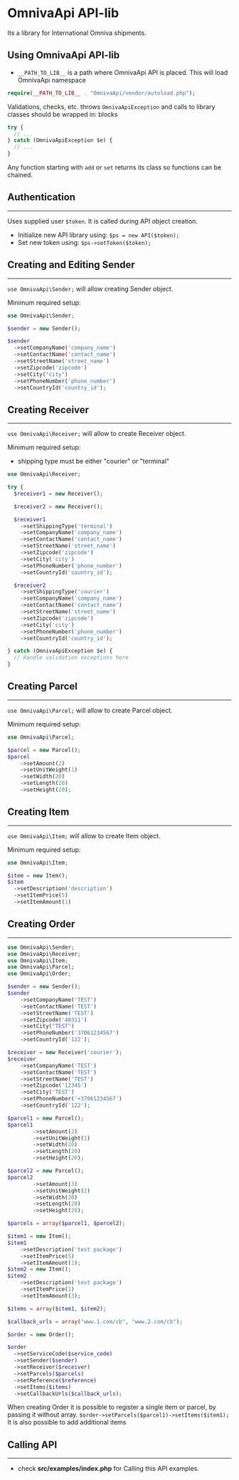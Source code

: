 # OmnivaApi API-lib

Its a library for International Omniva shipments.

## Using OmnivaApi API-lib
- ```__PATH_TO_LIB__``` is a path where OmnivaApi API is placed. This will load OmnivaApi namespace
```php
require(__PATH_TO_LIB__ . "OmnivaApi/vendor/autoload.php");
```

Validations, checks, etc. throws `OmnivaApiException` and calls to library classes should be wrapped in: blocks
```php
try {
  // ...
} catch (OmnivaApiException $e) {
  // ...
}
```

Any function starting with `add` or `set` returns its class so functions can be chained.

## Authentication
---
Uses supplied user `$token`. It is called during API object creation.
- Initialize new API library using: `$ps = new API($token);`
- Set new token using: `$ps->setToken($token);`


## Creating and Editing Sender
---
`use OmnivaApi\Sender;` will allow creating Sender object.

Minimum required setup:

```php
use OmnivaApi\Sender;

$sender = new Sender();

$sender
  ->setCompanyName('company_name')
  ->setContactName('contact_name')
  ->setStreetName('street_name')
  ->setZipcode('zipcode')
  ->setCity("city")
  ->setPhoneNumber('phone_number')
  ->setCountryId('country_id');
```


## Creating Receiver
---
`use OmnivaApi\Receiver;` will allow to create Receiver object.

Minimum required setup:
- shipping type must be either "courier" or "terminal"

```php
use OmnivaApi\Receiver;

try {
  $receiver1 = new Receiver();

  $receiver2 = new Receiver();

  $receiver1
    ->setShippingType('terminal')
    ->setCompanyName('company_name')
    ->setContactName('contact_name')
    ->setStreetName('street_name')
    ->setZipcode('zipcode')
    ->setCity('city')
    ->setPhoneNumber('phone_number')
    ->setCountryId('country_id');

  $receiver2
    ->setShippingType('courier')
    ->setCompanyName('company_name')
    ->setContactName('contact_name')
    ->setStreetName('street_name')
    ->setZipcode('zipcode')
    ->setCity('city')
    ->setPhoneNumber('phone_number')
    ->setCountryId('country_id');

} catch (OmnivaApiException $e) {
  // Handle validation exceptions here
}
```

## Creating Parcel
---
`use OmnivaApi\Parcel;` will allow to create Parcel object.

Minimum required setup:

```php
use OmnivaApi\Parcel;

$parcel = new Parcel();
$parcel
    ->setAmount(2)
    ->setUnitWeight(1)
    ->setWidth(20)
    ->setLength(20)
    ->setHeight(20);
```

## Creating Item
---
`use OmnivaApi\Item;` will allow to create Item object.

Minimum required setup:

```php
use OmnivaApi\Item;

$item = new Item();
$item
  ->setDescription('description')
  ->setItemPrice(5)
  ->setItemAmount(1)
```


## Creating Order
---

```php
use OmnivaApi\Sender;
use OmnivaApi\Receiver;
use OmnivaApi\Item;
use OmnivaApi\Parcel;
use OmnivaApi\Order;

$sender = new Sender();
$sender
    ->setCompanyName('TEST')
    ->setContactName('TEST')
    ->setStreetName('TEST')
    ->setZipcode('48311')
    ->setCity("TEST")
    ->setPhoneNumber('37061234567')
    ->setCountryId('122');

$receiver = new Receiver('courier');
$receiver
    ->setCompanyName('TEST')
    ->setContactName('TEST')
    ->setStreetName('TEST')
    ->setZipcode('12345')
    ->setCity('TEST')
    ->setPhoneNumber('+37061234567')
    ->setCountryId('122');

$parcel1 = new Parcel();
$parcel1
        ->setAmount(2)
        ->setUnitWeight(1)
        ->setWidth(20)
        ->setLength(20)
        ->setHeight(20);

$parcel2 = new Parcel();
$parcel2
        ->setAmount(3)
        ->setUnitWeight(2)
        ->setWidth(20)
        ->setLength(20)
        ->setHeight(20);

$parcels = array($parcel1, $parcel2);

$item1 = new Item();
$item1
    ->setDescription('test package')
    ->setItemPrice(5)
    ->setItemAmount(1);
$item2 = new Item();
$item2
    ->setDescription('test package')
    ->setItemPrice(1)
    ->setItemAmount(3);

$items = array($item1, $item2);

$callback_urls = array("www.1.com/cb", "www.2.com/cb");

$order = new Order();

$order
  ->setServiceCode($service_code)
  ->setSender($sender)
  ->setReceiver($receiver)
  ->setParcels($parcels)
  ->setReference($reference)
  ->setItems($items)
  ->setCallbackUrls($callback_urls);
```

When creating Order it is possible to register a single item or parcel, by passing it without array.
`$order->setParcels($parcel1)->setItems($item1);`
It is also possible to add additional items

## Calling API
---
- check **src/examples/index.php** for Calling this API examples.
